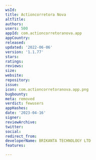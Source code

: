 ```yaml
---
wsId: 
title: Actioncorretora Nova
altTitle: 
authors: 
users: 500
appId: com.actioncorretoranova.app
appCountry: 
released: 
updated: '2022-06-06'
version: '1.1.77'
stars: 
ratings: 
reviews: 
size: 
website: 
repository: 
issue: 
icon: com.actioncorretoranova.app.png
bugbounty: 
meta: removed
verdict: fewusers
appHashes: 
date: '2023-04-16'
signer: 
reviewArchive: 
twitter: 
social: 
redirect_from: 
developerName: BRIKANTA TECHNOLOGY LTD
features: 

---
```


